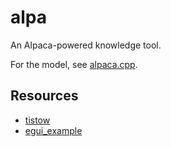 # alpa

An Alpaca-powered knowledge tool.

For the model, see [alpaca.cpp](https://github.com/antimatter15/alpaca.cpp).

## Resources

- [tistow](https://github.com/NotNite/tistow)
- [egui_example](https://github.com/hasenbanck/egui_example)
